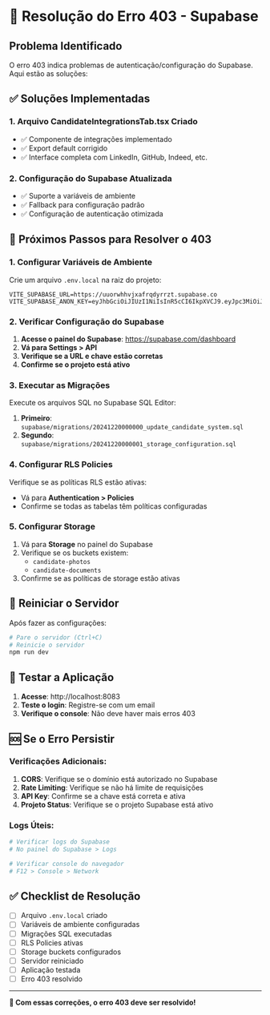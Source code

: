 # 🔧 Resolução do Erro 403 - Supabase

## Problema Identificado
O erro 403 indica problemas de autenticação/configuração do Supabase. Aqui estão as soluções:

## ✅ Soluções Implementadas

### 1. **Arquivo CandidateIntegrationsTab.tsx Criado**
- ✅ Componente de integrações implementado
- ✅ Export default corrigido
- ✅ Interface completa com LinkedIn, GitHub, Indeed, etc.

### 2. **Configuração do Supabase Atualizada**
- ✅ Suporte a variáveis de ambiente
- ✅ Fallback para configuração padrão
- ✅ Configuração de autenticação otimizada

## 🚀 Próximos Passos para Resolver o 403

### 1. **Configurar Variáveis de Ambiente**

Crie um arquivo `.env.local` na raiz do projeto:

```env
VITE_SUPABASE_URL=https://uuorwhhvjxafrqdyrrzt.supabase.co
VITE_SUPABASE_ANON_KEY=eyJhbGciOiJIUzI1NiIsInR5cCI6IkpXVCJ9.eyJpc3MiOiJzdXBhYmFzZSIsInJlZiI6InV1b3J3aGh2anhhZnJxZHlycnp0Iiwicm9sZSI6ImFub24iLCJpYXQiOjE3NjAwNjA4OTgsImV4cCI6MjA3NTYzNjg5OH0.UxNm138Qzyu6kC7fKj6e3_FSzQO4X4CsipdPGsLfupA
```

### 2. **Verificar Configuração do Supabase**

1. **Acesse o painel do Supabase**: https://supabase.com/dashboard
2. **Vá para Settings > API**
3. **Verifique se a URL e chave estão corretas**
4. **Confirme se o projeto está ativo**

### 3. **Executar as Migrações**

Execute os arquivos SQL no Supabase SQL Editor:

1. **Primeiro**: `supabase/migrations/20241220000000_update_candidate_system.sql`
2. **Segundo**: `supabase/migrations/20241220000001_storage_configuration.sql`

### 4. **Configurar RLS Policies**

Verifique se as políticas RLS estão ativas:
- Vá para **Authentication > Policies**
- Confirme se todas as tabelas têm políticas configuradas

### 5. **Configurar Storage**

1. Vá para **Storage** no painel do Supabase
2. Verifique se os buckets existem:
   - `candidate-photos`
   - `candidate-documents`
3. Confirme se as políticas de storage estão ativas

## 🔄 Reiniciar o Servidor

Após fazer as configurações:

```bash
# Pare o servidor (Ctrl+C)
# Reinicie o servidor
npm run dev
```

## 🧪 Testar a Aplicação

1. **Acesse**: http://localhost:8083
2. **Teste o login**: Registre-se com um email
3. **Verifique o console**: Não deve haver mais erros 403

## 🆘 Se o Erro Persistir

### Verificações Adicionais:

1. **CORS**: Verifique se o domínio está autorizado no Supabase
2. **Rate Limiting**: Verifique se não há limite de requisições
3. **API Key**: Confirme se a chave está correta e ativa
4. **Projeto Status**: Verifique se o projeto Supabase está ativo

### Logs Úteis:

```bash
# Verificar logs do Supabase
# No painel do Supabase > Logs

# Verificar console do navegador
# F12 > Console > Network
```

## ✅ Checklist de Resolução

- [ ] Arquivo `.env.local` criado
- [ ] Variáveis de ambiente configuradas
- [ ] Migrações SQL executadas
- [ ] RLS Policies ativas
- [ ] Storage buckets configurados
- [ ] Servidor reiniciado
- [ ] Aplicação testada
- [ ] Erro 403 resolvido

---

**🎯 Com essas correções, o erro 403 deve ser resolvido!**
